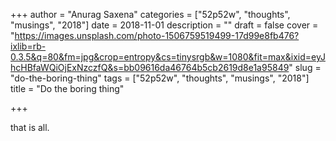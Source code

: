 +++
author = "Anurag Saxena"
categories = ["52p52w", "thoughts", "musings", "2018"]
date = 2018-11-01
description = ""
draft = false
cover = "https://images.unsplash.com/photo-1506759519499-17d99e8fb476?ixlib=rb-0.3.5&q=80&fm=jpg&crop=entropy&cs=tinysrgb&w=1080&fit=max&ixid=eyJhcHBfaWQiOjExNzczfQ&s=bb09616da46764b5cb2619d8e1a95849"
slug = "do-the-boring-thing"
tags = ["52p52w", "thoughts", "musings", "2018"]
title = "Do the boring thing"

+++


that is all.

